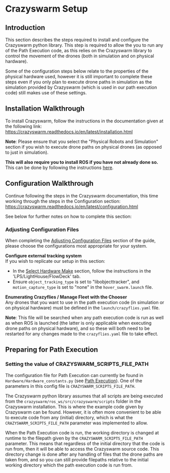# Crazyswarm Setup

## Introduction
This section describes the steps required to install and configure the Crazyswarm python library. This step is required to allow the you to run any of the Path Execution code, as this relies on the Crazyswarm library to control the movement of the drones (both in simulation and on physical hardware).

Some of the configuration steps below relate to the properties of the physical hardware used, however it is still important to complete these steps even if you only plan to execute drone paths in simulation as the simulation provided by Crazyswarm (which is used in our path execution code) still makes use of these settings.

## Installation Walkthrough
To install Crazyswarm, follow the instructions in the documentation given at the following link:  
https://crazyswarm.readthedocs.io/en/latest/installation.html 

**Note**: Please ensure that you select the "Physical Robots and Simulation" section if you wish to execute drone paths on physical drones (as opposed to just in simulation).

**This will also require you to install ROS if you have not already done so.**  
This can be done by following the instructions [here](http://wiki.ros.org/ROS/Installation).

## Configuration Walkthrough
Continue following the steps in the Crazyswarm documentation, this time working through the steps in the Configuration section:  
https://crazyswarm.readthedocs.io/en/latest/configuration.html

See below for further notes on how to complete this section:

### Adjusting Configuration Files
When completing the [Adjusting Configuration Files](https://crazyswarm.readthedocs.io/en/latest/configuration.html#adjust-configuration-files) section of the guide, please choose the configurations most appropriate for your system.  

**Configure external tracking system**  
If you wish to replicate our setup in this section:  
* In the [Select Hardware Make](https://crazyswarm.readthedocs.io/en/latest/configuration.html#select-hardware-make) section, follow the instructions in the 'LPS/LightHouse/FlowDeck' tab.  
* Ensure `object_tracking_type` is set to "libobjecttracker", and `motion_capture_type` is set to "none" in the `hover_swarm.launch` file.

**Enumerating Crazyflies / Manage Fleet with the Chooser**  
Any drones that you want to use in the path execution code (in simulation or on physical hardware) must be defined in the `launch/crazyflies.yaml` file.  

**Note**: This file will be searched when any path execution code is run as well as when ROS is launched (the latter is only applicable when executing drone paths on physical hardware), and so these will both need to be restarted for any changes made to the `crazyflies.yaml` file to take effect.

## Preparing for Path Execution

### Setting the value of CRAZYSWARM_SCRIPTS_FILE_PATH
The configuration file for Path Execution can currently be found in `Hardware/Hardware_constants.py` (see [Path Execution](https://github.com/TDI-Lab/M-SET-Documentation/edit/main/Path%20Execution.md)).  One of the parameters in this config file is `CRAZYSWARM_SCRIPTS_FILE_PATH`.

The Crazyswarm python library assumes that all scripts are being executed from the `crazyswarm/ros_ws/src/crazyswarm/scripts` folder in the Crazyswarm installation. This is where the example code given by Crazyswarm can be found. However, it is often more convenient to be able to execute code from any (initial) directory, which is what the `CRAZYSWARM_SCRIPTS_FILE_PATH` parameter was implemented to allow.  

When the Path Execution code is run, the working directory is changed at runtime to the filepath given by the `CRAZYSWARM_SCRIPTS_FILE_PATH` parameter. This means that regardless of the initial directory that the code is run from, then it will be able to access the Crazyswarm source code. This directory change is done after any handling of files that the drone paths are taken from, and so you can still provide filepaths relative to the initial working directory which the path execution code is run from.
